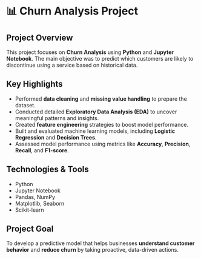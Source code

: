 # 📊 Churn Analysis Project

## Project Overview
This project focuses on **Churn Analysis** using **Python** and **Jupyter Notebook**. The main objective was to predict which customers are likely to discontinue using a service based on historical data.

## Key Highlights
- Performed **data cleaning** and **missing value handling** to prepare the dataset.
- Conducted detailed **Exploratory Data Analysis (EDA)** to uncover meaningful patterns and insights.
- Created **feature engineering** strategies to boost model performance.
- Built and evaluated machine learning models, including **Logistic Regression** and **Decision Trees**.
- Assessed model performance using metrics like **Accuracy**, **Precision**, **Recall**, and **F1-score**.

## Technologies & Tools
- Python
- Jupyter Notebook
- Pandas, NumPy
- Matplotlib, Seaborn
- Scikit-learn

## Project Goal
To develop a predictive model that helps businesses **understand customer behavior** and **reduce churn** by taking proactive, data-driven actions.
